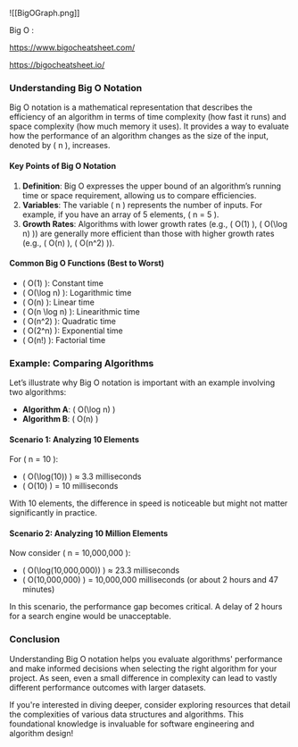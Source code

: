 



![[BigOGraph.png]]


Big O :

https://www.bigocheatsheet.com/

https://bigocheatsheet.io/




### Understanding Big O Notation

Big O notation is a mathematical representation that describes the efficiency of an algorithm in terms of time complexity (how fast it runs) and space complexity (how much memory it uses). It provides a way to evaluate how the performance of an algorithm changes as the size of the input, denoted by \( n \), increases.

#### Key Points of Big O Notation

1. **Definition**: Big O expresses the upper bound of an algorithm’s running time or space requirement, allowing us to compare efficiencies.
2. **Variables**: The variable \( n \) represents the number of inputs. For example, if you have an array of 5 elements, \( n = 5 \).
3. **Growth Rates**: Algorithms with lower growth rates (e.g., \( O(1) \), \( O(\log n) \)) are generally more efficient than those with higher growth rates (e.g., \( O(n) \), \( O(n^2) \)).

#### Common Big O Functions (Best to Worst)

- \( O(1) \): Constant time
- \( O(\log n) \): Logarithmic time
- \( O(n) \): Linear time
- \( O(n \log n) \): Linearithmic time
- \( O(n^2) \): Quadratic time
- \( O(2^n) \): Exponential time
- \( O(n!) \): Factorial time

### Example: Comparing Algorithms

Let’s illustrate why Big O notation is important with an example involving two algorithms:

- **Algorithm A**: \( O(\log n) \)
- **Algorithm B**: \( O(n) \)

#### Scenario 1: Analyzing 10 Elements

For \( n = 10 \):
- \( O(\log(10)) \) ≈ 3.3 milliseconds
- \( O(10) \) = 10 milliseconds

With 10 elements, the difference in speed is noticeable but might not matter significantly in practice.

#### Scenario 2: Analyzing 10 Million Elements

Now consider \( n = 10,000,000 \):
- \( O(\log(10,000,000)) \) ≈ 23.3 milliseconds
- \( O(10,000,000) \) = 10,000,000 milliseconds (or about 2 hours and 47 minutes)

In this scenario, the performance gap becomes critical. A delay of 2 hours for a search engine would be unacceptable.

### Conclusion

Understanding Big O notation helps you evaluate algorithms' performance and make informed decisions when selecting the right algorithm for your project. As seen, even a small difference in complexity can lead to vastly different performance outcomes with larger datasets.

If you're interested in diving deeper, consider exploring resources that detail the complexities of various data structures and algorithms. This foundational knowledge is invaluable for software engineering and algorithm design!





